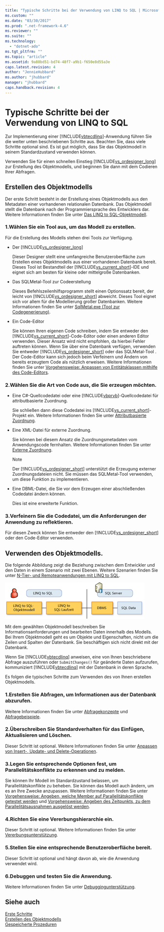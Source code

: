 ```yaml
---
title: "Typische Schritte bei der Verwendung von LINQ to SQL | Microsoft Docs"
ms.custom: ""
ms.date: "03/30/2017"
ms.prod: ".net-framework-4.6"
ms.reviewer: ""
ms.suite: ""
ms.technology: 
  - "dotnet-ado"
ms.tgt_pltfrm: ""
ms.topic: "article"
ms.assetid: 9a88bd51-bd74-48f7-a9b1-f650e8d55a3e
caps.latest.revision: 4
author: "JennieHubbard"
ms.author: "jhubbard"
manager: "jhubbard"
caps.handback.revision: 4
---
```

# Typische Schritte bei der Verwendung von LINQ to SQL
Zur Implementierung einer [!INCLUDE[vbtecdlinq](../../../../../../includes/vbtecdlinq-md.md)]\-Anwendung führen Sie die weiter unten beschriebenen Schritte aus.  Beachten Sie, dass viele Schritte optional sind.  Es ist gut möglich, dass Sie das Objektmodell in seinem Standardzustand verwenden können.  
  
 Verwenden Sie für einen schnellen Einstieg [!INCLUDE[vs_ordesigner_long](../../../../../../includes/vs-ordesigner-long-md.md)] zur Erstellung des Objektmodells, und beginnen Sie dann mit dem Codieren Ihrer Abfragen.  
  
## Erstellen des Objektmodells  
 Der erste Schritt besteht in der Erstellung eines Objektmodells aus den Metadaten einer vorhandenen relationalen Datenbank.  Das Objektmodell stellt die Datenbank nach der Programmiersprache des Entwicklers dar.  Weitere Informationen finden Sie unter [Das LINQ to SQL\-Objektmodell](../../../../../../docs/framework/data/adonet/sql/linq/the-linq-to-sql-object-model.md).  
  
### 1.Wählen Sie ein Tool aus, um das Modell zu erstellen.  
 Für die Erstellung des Modells stehen drei Tools zur Verfügung.  
  
-   Der [!INCLUDE[vs_ordesigner_long](../../../../../../includes/vs-ordesigner-long-md.md)]  
  
     Dieser Designer stellt eine umfangreiche Benutzeroberfläche zum Erstellen eines Objektmodells aus einer vorhandenen Datenbank bereit.  Dieses Tool ist Bestandteil der [!INCLUDE[vs_current_short](../../../../../../includes/vs-current-short-md.md)]\-IDE und eignet sich am besten für kleine oder mittelgroße Datenbanken.  
  
-   Das SQLMetal\-Tool zur Codeerstellung  
  
     Dieses Befehlszeilenhilfsprogramm stellt einen Optionssatz bereit, der leicht von [!INCLUDE[vs_ordesigner_short](../../../../../../includes/vs-ordesigner-short-md.md)] abweicht.  Dieses Tool eignet sich vor allem für die Modellierung großer Datenbanken.  Weitere Informationen finden Sie unter [SqlMetal.exe \(Tool zur Codegenerierung\)](../../../../../../docs/framework/tools/sqlmetal-exe-code-generation-tool.md).  
  
-   Ein Code\-Editor  
  
     Sie können Ihren eigenen Code schreiben, indem Sie entweder den [!INCLUDE[vs_current_short](../../../../../../includes/vs-current-short-md.md)]\-Code\-Editor oder einen anderen Editor verwenden.  Dieser Ansatz wird nicht empfohlen, da hierbei Fehler auftreten können. Wenn Sie über eine Datenbank verfügen, verwenden Sie entweder [!INCLUDE[vs_ordesigner_short](../../../../../../includes/vs-ordesigner-short-md.md)] oder das SQLMetal\-Tool .  Der Code\-Editor kann sich jedoch beim Verfeinern und Ändern von bereits erzeugtem Code als nützlich erweisen.  Weitere Informationen finden Sie unter [Vorgehensweise: Anpassen von Entitätsklassen mithilfe des Code\-Editors](../../../../../../docs/framework/data/adonet/sql/linq/how-to-customize-entity-classes-by-using-the-code-editor.md).  
  
### 2.Wählen Sie die Art von Code aus, die Sie erzeugen möchten.  
  
-   Eine C\#\-Quellcodedatei oder eine [!INCLUDE[vbprvb](../../../../../../includes/vbprvb-md.md)]\-Quellcodedatei für attributbasierte Zuordnung.  
  
     Sie schließen dann diese Codedatei ins [!INCLUDE[vs_current_short](../../../../../../includes/vs-current-short-md.md)]\-Projekt ein. Weitere Informationen finden Sie unter [Attributbasierte Zuordnung](../../../../../../docs/framework/data/adonet/sql/linq/attribute-based-mapping.md).  
  
-   Eine XML\-Datei für externe Zuordnung.  
  
     Sie können bei diesem Ansatz die Zuordnungsmetadaten vom Anwendungscode fernhalten.  Weitere Informationen finden Sie unter [Externe Zuordnung](../../../../../../docs/framework/data/adonet/sql/linq/external-mapping.md).  
  
    > [!NOTE]
    >  Der [!INCLUDE[vs_ordesigner_short](../../../../../../includes/vs-ordesigner-short-md.md)] unterstützt die Erzeugung externer Zuordnungsdateien nicht.  Sie müssen das SQLMetal\-Tool verwenden, um diese Funktion zu implementieren.  
  
-   Eine DBML\-Datei, die Sie vor dem Erzeugen einer abschließenden Codedatei ändern können.  
  
     Dies ist eine erweiterte Funktion.  
  
### 3.Verfeinern Sie die Codedatei, um die Anforderungen der Anwendung zu reflektieren.  
 Für diesen Zweck können Sie entweder den [!INCLUDE[vs_ordesigner_short](../../../../../../includes/vs-ordesigner-short-md.md)] oder den Code\-Editor verwenden.  
  
## Verwenden des Objektmodells.  
 Die folgende Abbildung zeigt die Beziehung zwischen dem Entwickler und den Daten in einem Szenario mit zwei Ebenen.  Weitere Szenarien finden Sie unter [N\-Tier\- und Remoteanwendungen mit LINQ to SQL](../../../../../../docs/framework/data/adonet/sql/linq/n-tier-and-remote-applications-with-linq-to-sql.md).  
  
 ![DLinqObjectModel](../../../../../../docs/framework/data/adonet/sql/linq/media/dlinqobjectmodel.png "DLinqObjectModel")  
  
 Mit dem gewählten Objektmodell beschreiben Sie Informationsanforderungen und bearbeiten Daten innerhalb des Modells.  Bei Ihrem Objektmodell geht es um Objekte und Eigenschaften, nicht um die Zeilen und Spalten der Datenbank.  Sie beschäftigen sich nicht direkt mit der Datenbank.  
  
 Wenn Sie [!INCLUDE[vbtecdlinq](../../../../../../includes/vbtecdlinq-md.md)] anweisen, eine von Ihnen beschriebene Abfrage auszuführen oder `SubmitChanges()` für geänderte Daten aufzurufen, kommuniziert [!INCLUDE[vbtecdlinq](../../../../../../includes/vbtecdlinq-md.md)] mit der Datenbank in deren Sprache.  
  
 Es folgen die typischen Schritte zum Verwenden des von Ihnen erstellen Objektmodells.  
  
### 1.Erstellen Sie Abfragen, um Informationen aus der Datenbank abzurufen.  
 Weitere Informationen finden Sie unter [Abfragekonzepte](../../../../../../docs/framework/data/adonet/sql/linq/query-concepts.md) und [Abfragebeispiele](../../../../../../docs/framework/data/adonet/sql/linq/query-examples.md).  
  
### 2.Überschreiben Sie Standardverhalten für das Einfügen, Aktualisieren und Löschen.  
 Dieser Schritt ist optional.  Weitere Informationen finden Sie unter [Anpassen von Insert\-, Update\- und Delete\-Operationen](../../../../../../docs/framework/data/adonet/sql/linq/customizing-insert-update-and-delete-operations.md).  
  
### 3.Legen Sie entsprechende Optionen fest, um Parallelitätskonflikte zu erkennen und zu melden.  
 Sie können Ihr Modell im Standardzustand belassen, um Parallelitätskonflikte zu beheben. Sie können das Modell auch ändern, um es an Ihre Zwecke anzupassen.  Weitere Informationen finden Sie unter [Vorgehensweise: Angeben, welche Member auf Parallelitätskonflikte getestet werden](../../../../../../docs/framework/data/adonet/sql/linq/how-to-specify-which-members-are-tested-for-concurrency-conflicts.md) und [Vorgehensweise: Angeben des Zeitpunkts, zu dem Parallelitätsausnahmen ausgelöst werden](../../../../../../docs/framework/data/adonet/sql/linq/how-to-specify-when-concurrency-exceptions-are-thrown.md).  
  
### 4.Richten Sie eine Vererbungshierarchie ein.  
 Dieser Schritt ist optional.  Weitere Informationen finden Sie unter [Vererbungsunterstützung](../../../../../../docs/framework/data/adonet/sql/linq/inheritance-support.md).  
  
### 5.Stellen Sie eine entsprechende Benutzeroberfläche bereit.  
 Dieser Schritt ist optional und hängt davon ab, wie die Anwendung verwendet wird.  
  
### 6.Debuggen und testen Sie die Anwendung.  
 Weitere Informationen finden Sie unter [Debuggingunterstützung](../../../../../../docs/framework/data/adonet/sql/linq/debugging-support.md).  
  
## Siehe auch  
 [Erste Schritte](../../../../../../docs/framework/data/adonet/sql/linq/getting-started.md)   
 [Erstellen des Objektmodells](../../../../../../docs/framework/data/adonet/sql/linq/creating-the-object-model.md)   
 [Gespeicherte Prozeduren](../../../../../../docs/framework/data/adonet/sql/linq/stored-procedures.md)